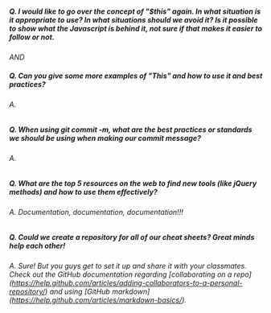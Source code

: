 ##### _Q._ I would like to go over the concept of "$this" again. In what situation is it appropriate to use? In what situations should we avoid it? Is it possible to show what the Javascript is behind it, not sure if that makes it easier to follow or not.
*AND*
##### _Q._ Can you give some more examples of "This" and how to use it and best practices?
###### _A._

##### _Q._ When using git commit -m, what are the best practices or standards we should be using when making our commit message?
###### _A._

##### _Q._ What are the top 5 resources on the web to find new tools (like jQuery methods) and how to use them effectively?
###### _A._ Documentation, documentation, documentation!!!

##### _Q._ Could we create a repository for all of our cheat sheets? Great minds help each other!
###### _A._ Sure! But *you guys* get to set it up and share it with your classmates. Check out the GitHub documentation regarding [collaborating on a repo] (https://help.github.com/articles/adding-collaborators-to-a-personal-repository/) and using [GitHub markdown] (https://help.github.com/articles/markdown-basics/).
